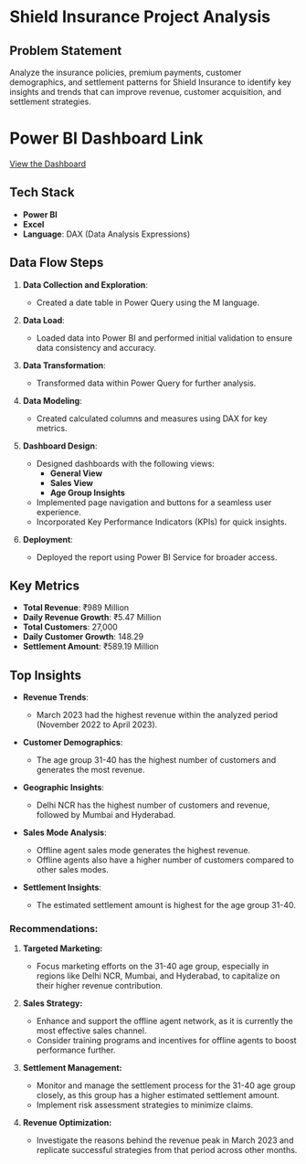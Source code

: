 # Shield Insurance Project Analysis

## Problem Statement
Analyze the insurance policies, premium payments, customer demographics, and settlement patterns for Shield Insurance to identify key insights and trends that can improve revenue, customer acquisition, and settlement strategies.

# Power BI Dashboard Link

[View the Dashboard](https://app.powerbi.com/view?r=eyJrIjoiMjA0MTllOTAtYWUxZS00MTJhLWFlNjctZjA5MDkwNjgxMzJjIiwidCI6ImM2ZTU0OWIzLTVmNDUtNDAzMi1hYWU5LWQ0MjQ0ZGM1YjJjNCJ9)

## Tech Stack
- **Power BI**
- **Excel**
- **Language**: DAX (Data Analysis Expressions)

## Data Flow Steps
1. **Data Collection and Exploration**: 
   - Created a date table in Power Query using the M language.
   
2. **Data Load**: 
   - Loaded data into Power BI and performed initial validation to ensure data consistency and accuracy.
   
3. **Data Transformation**: 
   - Transformed data within Power Query for further analysis.
   
4. **Data Modeling**: 
   - Created calculated columns and measures using DAX for key metrics.
   
5. **Dashboard Design**: 
   - Designed dashboards with the following views:
     - **General View**
     - **Sales View**
     - **Age Group Insights**
   - Implemented page navigation and buttons for a seamless user experience.
   - Incorporated Key Performance Indicators (KPIs) for quick insights.

6. **Deployment**: 
   - Deployed the report using Power BI Service for broader access.

## Key Metrics
- **Total Revenue**: ₹989 Million
- **Daily Revenue Growth**: ₹5.47 Million
- **Total Customers**: 27,000
- **Daily Customer Growth**: 148.29
- **Settlement Amount**: ₹589.19 Million

## Top Insights
- **Revenue Trends**: 
  - March 2023 had the highest revenue within the analyzed period (November 2022 to April 2023).
  
- **Customer Demographics**:
  - The age group 31-40 has the highest number of customers and generates the most revenue.
  
- **Geographic Insights**:
  - Delhi NCR has the highest number of customers and revenue, followed by Mumbai and Hyderabad.
  
- **Sales Mode Analysis**:
  - Offline agent sales mode generates the highest revenue.
  - Offline agents also have a higher number of customers compared to other sales modes.
  
- **Settlement Insights**:
  - The estimated settlement amount is highest for the age group 31-40.

### Recommendations:
1. **Targeted Marketing:**
   - Focus marketing efforts on the 31-40 age group, especially in regions like Delhi NCR, Mumbai, and Hyderabad, to capitalize on their higher revenue contribution.

2. **Sales Strategy:**
   - Enhance and support the offline agent network, as it is currently the most effective sales channel.
   - Consider training programs and incentives for offline agents to boost performance further.

3. **Settlement Management:**
   - Monitor and manage the settlement process for the 31-40 age group closely, as this group has a higher estimated settlement amount.
   - Implement risk assessment strategies to minimize claims.

4. **Revenue Optimization:**
   - Investigate the reasons behind the revenue peak in March 2023 and replicate successful strategies from that period across other months.
